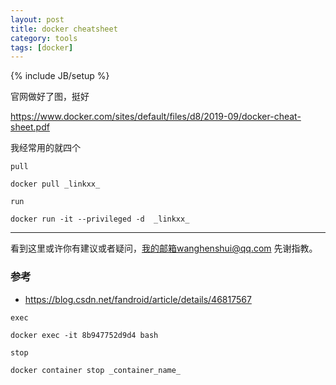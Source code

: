 ```yaml
---
layout: post
title: docker cheatsheet
category: tools
tags: [docker]
---
```

{% include JB/setup %}

官网做好了图，挺好

https://www.docker.com/sites/default/files/d8/2019-09/docker-cheat-sheet.pdf



我经常用的就四个

`pull`

```shell
docker pull _linkxx_
```

`run`

```shell
docker run -it --privileged -d  _linkxx_
```

---

看到这里或许你有建议或者疑问，我的邮箱wanghenshui@qq.com 先谢指教。

### 参考

- https://blog.csdn.net/fandroid/article/details/46817567

`exec`

```shell
docker exec -it 8b947752d9d4 bash
```

`stop`

```shell
docker container stop _container_name_
```

